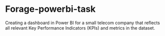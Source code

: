 # Forage-powerbi-task
Creating a dashboard in Power BI for a small telecom company that reflects all relevant Key Performance Indicators (KPIs) and metrics in the dataset. 
